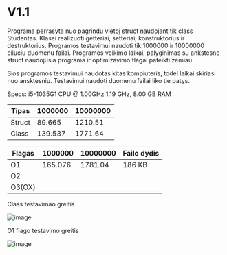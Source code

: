# V1.1

Programa perrasyta nuo pagrindu vietoj struct naudojant tik class Studentas. Klasei realizuoti getteriai, setteriai, konstruktorius ir destruktorius. Programos testavimui naudoti tik 1000000 ir 10000000 eiluciu duomenu failai. Programos veikimo laikai, palyginimas su ankstesne struct naudojusia programa ir optimizavimo flagai pateikti zemiau.

Sios programos testavimui naudotas kitas kompiuteris, todel laikai skiriasi nuo ansktesniu. Testavimui naudoti duomenu failai liko tie patys.

Specs: i5-1035G1 CPU @ 1.00GHz   1.19 GHz, 8.00 GB RAM

|Tipas|1000000|10000000|
|---|---|---|
|Struct|89.665|1210.51|
|Class|139.537|1771.64|

|Flagas|1000000|10000000|Failo dydis|
|---|---|---|---|
|O1|165.076|1781.04|186 KB|
|O2| | | |
|O3(OX)| | | |

Class testavimao greitis

![image](https://github.com/MartynasTap/2.0/assets/145481815/840968c0-b35a-4854-a60a-5f92a9999feb)

O1 flago testavimo greitis

![image](https://github.com/MartynasTap/2.0/assets/145481815/d7f5b8f6-4854-4cf1-930c-3d8e23fada84)

